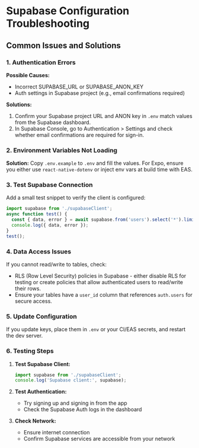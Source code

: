 # Supabase Configuration Troubleshooting

## Common Issues and Solutions

### 1. Authentication Errors

**Possible Causes:**
- Incorrect SUPABASE_URL or SUPABASE_ANON_KEY
- Auth settings in Supabase project (e.g., email confirmations required)

**Solutions:**

1. Confirm your Supabase project URL and ANON key in `.env` match values from the Supabase dashboard.
2. In Supabase Console, go to Authentication > Settings and check whether email confirmations are required for sign-in.

### 2. Environment Variables Not Loading

**Solution:**
Copy `.env.example` to `.env` and fill the values. For Expo, ensure you either use `react-native-dotenv` or inject env vars at build time with EAS.

### 3. Test Supabase Connection

Add a small test snippet to verify the client is configured:

```javascript
import supabase from './supabaseClient';
async function test() {
  const { data, error } = await supabase.from('users').select('*').limit(1);
  console.log({ data, error });
}
test();
```

### 4. Data Access Issues

If you cannot read/write to tables, check:

- RLS (Row Level Security) policies in Supabase - either disable RLS for testing or create policies that allow authenticated users to read/write their rows.
- Ensure your tables have a `user_id` column that references `auth.users` for secure access.

### 5. Update Configuration

If you update keys, place them in `.env` or your CI/EAS secrets, and restart the dev server.

### 6. Testing Steps

1. **Test Supabase Client:**
   ```javascript
   import supabase from './supabaseClient';
   console.log('Supabase client:', supabase);
   ```

2. **Test Authentication:**
   - Try signing up and signing in from the app
   - Check the Supabase Auth logs in the dashboard

3. **Check Network:**
   - Ensure internet connection
   - Confirm Supabase services are accessible from your network

